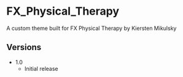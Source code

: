 # FX_Physical_Therapy
A custom theme built for FX Physical Therapy by Kiersten Mikulsky 

## Versions
* 1.0
  * Initial release
